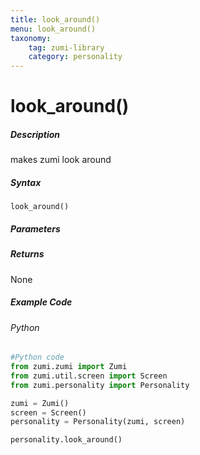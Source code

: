 ```yaml
---
title: look_around()
menu: look_around()
taxonomy:
    tag: zumi-library
    category: personality
---
```


# look_around()

##### Description
makes zumi look around

##### Syntax
```look_around()```<br />

##### Parameters

##### Returns
None

##### Example Code
###### Python
```python
#Python code
from zumi.zumi import Zumi
from zumi.util.screen import Screen
from zumi.personality import Personality

zumi = Zumi()
screen = Screen()
personality = Personality(zumi, screen)

personality.look_around()
```